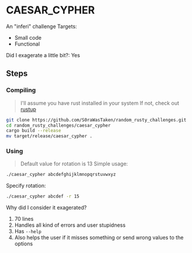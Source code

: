 # CAESAR_CYPHER
An "inferi" challenge
Targets:
- Small code
- Functional

Did I exagerate a little bit?: Yes

## Steps
### Compiling
> I'll assume you have rust installed in your system
> If not, check out [rustup](https://rustup.rs)
```bash
git clone https://github.com/S0raWasTaken/random_rusty_challenges.git
cd random_rusty_challenges/caesar_cypher
cargo build --release
mv target/release/caesar_cypher .
```
### Using
> Default value for rotation is 13
Simple usage:
```bash
./caesar_cypher abcdefghijklmnopqrstuvwxyz
```

Specify rotation:
```bash
./caesar_cypher abcdef -r 15
```

Why did I consider it exagerated?
1. 70 lines
2. Handles all kind of errors and user stupidness
3. Has `--help`
4. Also helps the user if it misses something or send wrong values to the options 
